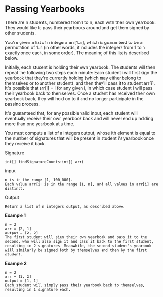 # Passing Yearbooks

There are n students, numbered from 1 to n, each with their own yearbook. They would like to pass their yearbooks around and get them signed by other students.

You're given a list of n integers arr[1..n], which is guaranteed to be a permutation of 1..n (in other words, it includes the integers from 1 to n exactly once each, in some order). The meaning of this list is described below.

Initially, each student is holding their own yearbook. The students will then repeat the following two steps each minute: Each student i will first sign the yearbook that they're currently holding (which may either belong to themselves or to another student), and then they'll pass it to student arr[i]. It's possible that arr[i] = i for any given i, in which case student i will pass their yearbook back to themselves. Once a student has received their own yearbook back, they will hold on to it and no longer participate in the passing process.

It's guaranteed that, for any possible valid input, each student will eventually receive their own yearbook back and will never end up holding more than one yearbook at a time.

You must compute a list of n integers output, whose ith element is equal to the number of signatures that will be present in student i's yearbook once they receive it back.

Signature

    int[] findSignatureCounts(int[] arr)

Input

    n is in the range [1, 100,000].
    Each value arr[i] is in the range [1, n], and all values in arr[i] are distinct.

Output
    
    Return a list of n integers output, as described above.

**Example 1**

    n = 2
    arr = [2, 1]
    output = [2, 2]
    The first student will sign their own yearbook and pass it to the second, who will also sign it and pass it back to the first student, resulting in 2 signatures. Meanwhile, the second student's yearbook will similarly be signed both by themselves and then by the first student.

**Example 2**

    n = 2
    arr = [1, 2]
    output = [1, 1]
    Each student will simply pass their yearbook back to themselves, resulting in 1 signature each.